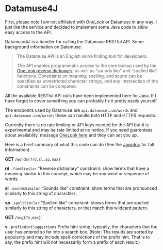 # Datamuse4J
First, please note I am not affiliated with OneLook or Datamuse in any way. I just like the service and decided to implement some Java code to allow easy access to the API.

Datamuse4J is a handler for calling the Datamuse RESTful API. Some background information on Datamuse:

> The Datamuse API is an English word-finding tool for developers.
>
> The API enables programmatic access to the core lookup used by the [OneLook reverse dictionary](http://onelook.com/reverse-dictionary.shtml), as well as “sounds like” and “spelled like” functions. Constraints on meaning, spelling, and sound can be specified as unrestricted character strings, and any intersection of the constraints can be computed.

All the available RESTful API calls have been implemented here for Java. If I have forgot to cover something you can probably fix it pretty easily yourself.

The endpoints used by Datamuse are `api.datamuse.com/words` and `api.datamuse.com/words`; these can handle both HTTP and HTTPS requests.

Currently there is no rate limiting or API keys needed for the API but it is experimental and may be rate limited at no notice. If you need guarentees about availablity, message [OneLook here](http://onelook.com/about.shtml#feedback) and they can set you up.

Here is a brief summary of what this code can do (See the [Javadoc](http://sjblair.github.io/Datamuse4J/javadoc/) for full information):

**GET** `/words{?rd,sl,sp,max}`

**rd** `.findSimilar` “Reverse dictionary” constraint: show terms that have a meaning similar to this concept, which may be any word or sequence of words.

**sl** `.soundsSimilar` “Sounds like” constraint: show terms that are pronounced similarly to this string of characters.

**sp** `.speltSimilar` “Spelled like” constraint: shows terms that are spelled similarly to this string of characters, or that match this wildcard pattern.

**GET** `/sug{?s,max}`

**s** `.prefixHintSuggestions` Prefix hint string; typically, the characters that the user has entered so far into a search box. (Note: The results are sorted by popularity and may include spell-corrections of the prefix hint. That is to say, the prefix hint will not necessarily form a prefix of each result.)
